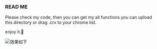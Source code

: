 ### READ ME

Please check my code, then you can get my all functions.you can upload this directory or drag .crx to your chrome list.


enjoy it.🤩

![效果如下](https://github.com/Kelier/boxmin/preview.png)